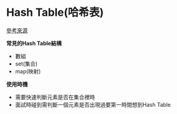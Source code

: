 # Hash Table(哈希表)

[參考來源](https://github.com/youngyangyang04/leetcode-master/blob/master/problems/%E5%93%88%E5%B8%8C%E8%A1%A8%E7%90%86%E8%AE%BA%E5%9F%BA%E7%A1%80.md)

**常見的Hash Table結構**
- 數組
- set(集合)
- map(映射)

**使用時機**
- 需要快速判斷元素是否在集合裡時
- 面試時碰到需判斷一個元素是否出現過要第一時間想到Hash Table
